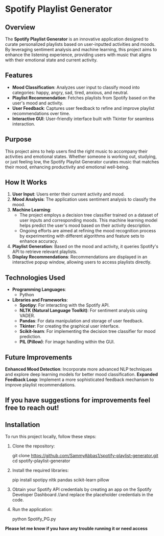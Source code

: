 # Spotify Playlist Generator

## Overview
The **Spotify Playlist Generator** is an innovative application designed to curate personalized playlists based on user-inputted activities and moods. By leveraging sentiment analysis and machine learning, this project aims to enhance the listening experience, providing users with music that aligns with their emotional state and current activity.

## Features
- **Mood Classification**: Analyzes user input to classify mood into categories: happy, angry, sad, tired, anxious, and neutral.
- **Playlist Recommendation**: Fetches playlists from Spotify based on the user's mood and activity.
- **User Feedback**: Captures user feedback to refine and improve playlist recommendations over time.
- **Interactive GUI**: User-friendly interface built with Tkinter for seamless interaction.

## Purpose
This project aims to help users find the right music to accompany their activities and emotional states. Whether someone is working out, studying, or just feeling low, the Spotify Playlist Generator curates music that matches their mood, enhancing productivity and emotional well-being.

## How It Works
1. **User Input**: Users enter their current activity and mood.
2. **Mood Analysis**: The application uses sentiment analysis to classify the mood.
3. **Machine Learning**: 
   - The project employs a decision tree classifier trained on a dataset of user inputs and corresponding moods. This machine learning model helps predict the user's mood based on their activity description.
   - Ongoing efforts are aimed at refining the mood recognition process by experimenting with different algorithms and feature sets to enhance accuracy.
4. **Playlist Generation**: Based on the mood and activity, it queries Spotify's API to retrieve relevant playlists.
5. **Display Recommendations**: Recommendations are displayed in an interactive popup window, allowing users to access playlists directly.

## Technologies Used
- **Programming Languages**: 
  - Python
- **Libraries and Frameworks**:
  - **Spotipy**: For interacting with the Spotify API.
  - **NLTK (Natural Language Toolkit)**: For sentiment analysis using VADER.
  - **Pandas**: For data manipulation and storage of user feedback.
  - **Tkinter**: For creating the graphical user interface.
  - **Scikit-learn**: For implementing the decision tree classifier for mood prediction.
  - **PIL (Pillow)**: For image handling within the GUI.

## Future Improvements
**Enhanced Mood Detection**: Incorporate more advanced NLP techniques and explore deep learning models for better mood classification.
**Expanded Feedback Loop**: Implement a more sophisticated feedback mechanism to improve playlist recommendations.

## If you have suggestions for improvements feel free to reach out!

## Installation
To run this project locally, follow these steps:
1. Clone the repository:

   git clone https://github.com/SammyAbbas1/spotify-playlist-generator.git
   cd spotify-playlist-generator
   
2. Install the required libraries:
   
   pip install spotipy nltk pandas scikit-learn pillow
   
3. Obtain your Spotify API credentials by creating an app on the Spotify Developer Dashboard
 //and replace the placeholder credentials in the code.

4. Run the application:

   python Spotify_PG.py
   
**Please let me know if you have any trouble running it or need access**
